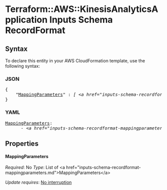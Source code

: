# Terraform::AWS::KinesisAnalyticsApplication Inputs Schema RecordFormat

## Syntax

To declare this entity in your AWS CloudFormation template, use the following syntax:

### JSON

<pre>
{
    "<a href="#mappingparameters" title="MappingParameters">MappingParameters</a>" : <i>[ &lt;a href=&#34;inputs-schema-recordformat-mappingparameters.md&#34;&gt;MappingParameters&lt;/a&gt;, ... ]</i>
}
</pre>

### YAML

<pre>
<a href="#mappingparameters" title="MappingParameters">MappingParameters</a>: <i>
      - &lt;a href=&#34;inputs-schema-recordformat-mappingparameters.md&#34;&gt;MappingParameters&lt;/a&gt;</i>
</pre>

## Properties

#### MappingParameters

_Required_: No
_Type_: List of &lt;a href=&#34;inputs-schema-recordformat-mappingparameters.md&#34;&gt;MappingParameters&lt;/a&gt;

_Update requires_: [No interruption](https://docs.aws.amazon.com/AWSCloudFormation/latest/UserGuide/using-cfn-updating-stacks-update-behaviors.html#update-no-interrupt)

